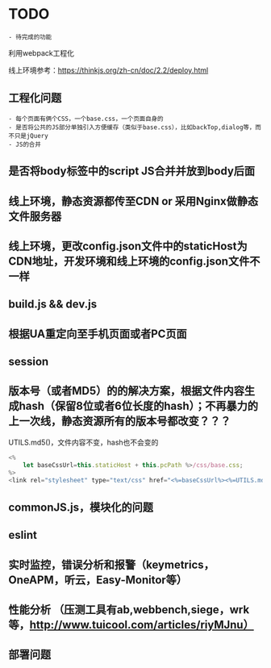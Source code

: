 # TODO
	- 待完成的功能


利用webpack工程化

线上环境参考：https://thinkjs.org/zh-cn/doc/2.2/deploy.html


## 工程化问题
	- 每个页面有俩个CSS，一个base.css，一个页面自身的
	- 是否将公共的JS部分单独引入方便缓存（类似于base.css），比如backTop,dialog等，而不只是jQuery
	- JS的合并

## 是否将body标签中的script JS合并并放到body后面


## 线上环境，静态资源都传至CDN or 采用Nginx做静态文件服务器
## 线上环境，更改config.json文件中的staticHost为CDN地址，开发环境和线上环境的config.json文件不一样
## build.js  &&  dev.js


## 根据UA重定向至手机页面或者PC页面

## session


## 版本号（或者MD5）的的解决方案，根据文件内容生成hash（保留8位或者6位长度的hash）；不再暴力的上一次线，静态资源所有的版本号都改变？？？
UTILS.md5()，文件内容不变，hash也不会变的

```javascript
<%
	let baseCssUrl=this.staticHost + this.pcPath %>/css/base.css;
%>
<link rel="stylesheet" type="text/css" href="<%=baseCssUrl%><%=UTILS.md5()%>">
```


## commonJS.js，模块化的问题


## eslint


## 实时监控，错误分析和报警（keymetrics，OneAPM，听云，Easy-Monitor等）


## 性能分析 （压测工具有ab,webbench,siege，wrk等，http://www.tuicool.com/articles/riyMJnu）


## 部署问题